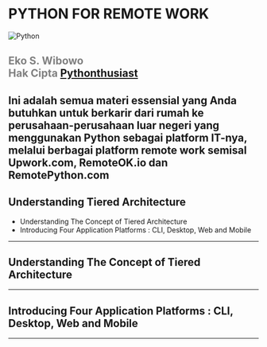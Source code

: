 # PYTHON FOR REMOTE WORK
<img src="https://www.python.org/static/opengraph-icon-200x200.png" alt="Python"/>

<span style="color:gray">Eko S. Wibowo</span>
<br/>
<span style="color:gray">Hak Cipta [Pythonthusiast](http://coderdojo.id)</span>
---
Ini adalah semua materi essensial yang Anda butuhkan untuk berkarir dari rumah ke perusahaan-perusahaan luar negeri yang menggunakan Python sebagai platform IT-nya, melalui berbagai platform remote work semisal Upwork.com, RemoteOK.io dan RemotePython.com
---
## Understanding Tiered Architecture
* Understanding The Concept of Tiered Architecture
* Introducing Four Application Platforms : CLI, Desktop, Web and Mobile

---
## Understanding The Concept of Tiered Architecture
 
---
## Introducing Four Application Platforms : CLI, Desktop, Web and Mobile

---